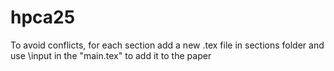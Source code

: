 # hpca25

To avoid conflicts, for each section add a new .tex file in sections folder and use \input in the "main.tex" to add it to the paper

